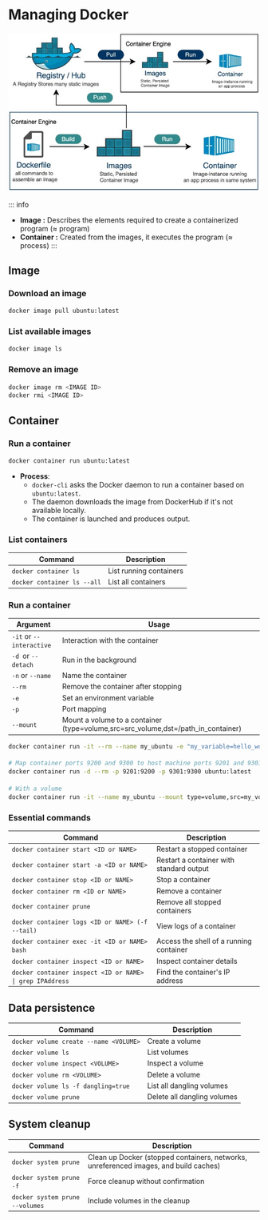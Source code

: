 # Managing Docker

![docker-management](/learning/docker/docker-management.jpg)

::: info
* **Image :** Describes the elements required to create a containerized program (≈ program)
* **Container :** Created from the images, it executes the program (≈ process)
:::

## Image

### Download an image

```bash
docker image pull ubuntu:latest
```

### List available images

```bash
docker image ls
```

### Remove an image

```bash
docker image rm <IMAGE ID>
docker rmi <IMAGE ID>
```

## Container

### Run a container

```bash
docker container run ubuntu:latest
```

- **Process**:
  - `docker-cli` asks the Docker daemon to run a container based on `ubuntu:latest`.
  - The daemon downloads the image from DockerHub if it's not available locally.
  - The container is launched and produces output.

### List containers

| Command                          | Description                              |
|----------------------------------|------------------------------------------|
| `docker container ls`            | List running containers                  |
| `docker container ls --all`      | List all containers                      |

### Run a container

| Argument | Usage |
|----------|-------|
| `-it` or `--interactive`  | Interaction with the container |
| `-d `or `--detach`        | Run in the background |
| `-n` or `--name`          | Name the container |
| `--rm`                    | Remove the container after stopping |
| `-e`                      | Set an environment variable |
| `-p`                      | Port mapping |
| `--mount` | Mount a volume to a container (type=volume,src=src_volume,dst=/path_in_container) |

```bash
docker container run -it --rm --name my_ubuntu -e "my_variable=hello_world" ubuntu:latest bash

# Map container ports 9200 and 9300 to host machine ports 9201 and 9301
docker container run -d --rm -p 9201:9200 -p 9301:9300 ubuntu:latest

# With a volume
docker container run -it --name my_ubuntu --mount type=volume,src=my_volume,dst=/home/my_folder --rm ubuntu:latest bash
```

### Essential commands

| Command                                | Description                                  |
|----------------------------------------|----------------------------------------------|
| `docker container start <ID or NAME>`  | Restart a stopped container                  |
| `docker container start -a <ID or NAME>` | Restart a container with standard output     |
| `docker container stop <ID or NAME>`   | Stop a container                             |
| `docker container rm <ID or NAME>`     | Remove a container                           |
| `docker container prune`               | Remove all stopped containers                |
| `docker container logs <ID or NAME> (-f --tail)` | View logs of a container |
| `docker container exec -it <ID or NAME> bash` | Access the shell of a running container |
| `docker container inspect <ID or NAME>` | Inspect container details |
| `docker container inspect <ID or NAME> \| grep IPAddress` | Find the container's IP address |

## Data persistence

| Command                                | Description                            |
|----------------------------------------|----------------------------------------|
| `docker volume create --name <VOLUME>` | Create a volume                        |
| `docker volume ls`                     | List volumes                           |
| `docker volume inspect <VOLUME>`       | Inspect a volume                       |
| `docker volume rm <VOLUME>`            | Delete a volume                        |
| `docker volume ls -f dangling=true`    | List all dangling volumes              |
| `docker volume prune`                  | Delete all dangling volumes            |

## System cleanup

| Command | Description |
|---------|-------------|
| `docker system prune` | Clean up Docker (stopped containers, networks, unreferenced images, and build caches) |
| `docker system prune -f` | Force cleanup without confirmation |
| `docker system prune --volumes` | Include volumes in the cleanup |